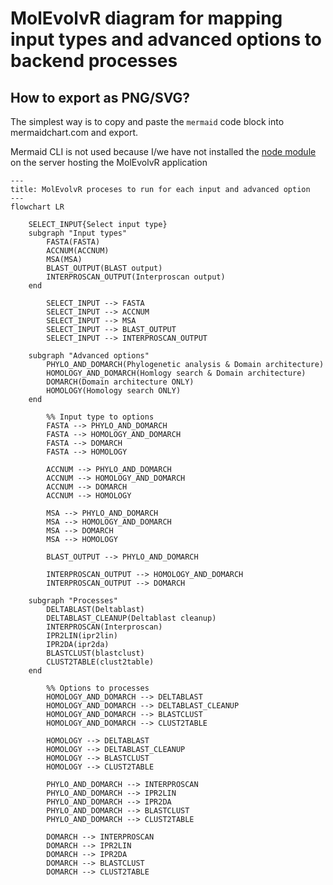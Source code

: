 # MolEvolvR diagram for mapping input types and advanced options to backend processes

## How to export as PNG/SVG?

The simplest way is to copy and paste the `mermaid` code block into mermaidchart.com and export.

Mermaid CLI is not used because I/we have not installed the [node module](https://github.com/mermaid-js/mermaid-cli/tree/master#mermaid-cli) 
on the server hosting the MolEvolvR application

```mermaid
---
title: MolEvolvR proceses to run for each input and advanced option
---
flowchart LR

    SELECT_INPUT{Select input type}
    subgraph "Input types"
        FASTA(FASTA)
        ACCNUM(ACCNUM)
        MSA(MSA)
        BLAST_OUTPUT(BLAST output)
        INTERPROSCAN_OUTPUT(Interproscan output)
    end

        SELECT_INPUT --> FASTA
        SELECT_INPUT --> ACCNUM
        SELECT_INPUT --> MSA
        SELECT_INPUT --> BLAST_OUTPUT
        SELECT_INPUT --> INTERPROSCAN_OUTPUT
    
    subgraph "Advanced options"
        PHYLO_AND_DOMARCH(Phylogenetic analysis & Domain architecture)
        HOMOLOGY_AND_DOMARCH(Homlogy search & Domain architecture)
        DOMARCH(Domain architecture ONLY)
        HOMOLOGY(Homology search ONLY)
    end

        %% Input type to options
        FASTA --> PHYLO_AND_DOMARCH
        FASTA --> HOMOLOGY_AND_DOMARCH
        FASTA --> DOMARCH
        FASTA --> HOMOLOGY

        ACCNUM --> PHYLO_AND_DOMARCH
        ACCNUM --> HOMOLOGY_AND_DOMARCH
        ACCNUM --> DOMARCH
        ACCNUM --> HOMOLOGY

        MSA --> PHYLO_AND_DOMARCH
        MSA --> HOMOLOGY_AND_DOMARCH
        MSA --> DOMARCH
        MSA --> HOMOLOGY
        
        BLAST_OUTPUT --> PHYLO_AND_DOMARCH
        
        INTERPROSCAN_OUTPUT --> HOMOLOGY_AND_DOMARCH
        INTERPROSCAN_OUTPUT --> DOMARCH
        
    subgraph "Processes"
        DELTABLAST(Deltablast)
        DELTABLAST_CLEANUP(Deltablast cleanup)
        INTERPROSCAN(Interproscan)
        IPR2LIN(ipr2lin)
        IPR2DA(ipr2da)
        BLASTCLUST(blastclust)
        CLUST2TABLE(clust2table)
    end

        %% Options to processes
        HOMOLOGY_AND_DOMARCH --> DELTABLAST
        HOMOLOGY_AND_DOMARCH --> DELTABLAST_CLEANUP
        HOMOLOGY_AND_DOMARCH --> BLASTCLUST
        HOMOLOGY_AND_DOMARCH --> CLUST2TABLE

        HOMOLOGY --> DELTABLAST
        HOMOLOGY --> DELTABLAST_CLEANUP
        HOMOLOGY --> BLASTCLUST
        HOMOLOGY --> CLUST2TABLE

        PHYLO_AND_DOMARCH --> INTERPROSCAN
        PHYLO_AND_DOMARCH --> IPR2LIN
        PHYLO_AND_DOMARCH --> IPR2DA
        PHYLO_AND_DOMARCH --> BLASTCLUST
        PHYLO_AND_DOMARCH --> CLUST2TABLE

        DOMARCH --> INTERPROSCAN
        DOMARCH --> IPR2LIN
        DOMARCH --> IPR2DA
        DOMARCH --> BLASTCLUST
        DOMARCH --> CLUST2TABLE

```

